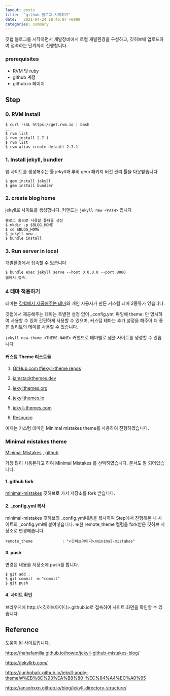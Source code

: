 ```yaml
---
layout: posts
title:  "github 블로그 시작하기"
date:   2021-04-24 18:46:07 +0900
categories: summary
---
```


깃헙 블로그를 시작하면서 개발장비에서 로컬 개발환경을 구성하고, 깃허브에 업로드하여 접속하는 단계까지 진행합니다.

### prerequisites

- RVM 및 ruby
- github 계정
- github.io 페이지



## Step

### 0. RVM install

```
$ curl -sSL https://get.rvm.io | bash
...
$ rvm list
$ rvm install 2.7.1
$ rvm list
$ rvm alias create default 2.7.1
```



### 1. Install jekyll, bundler

웹 사이트를 생성해주는 툴 jekyll과 루비 gem 패키지 버전 관리 툴을 다운받습니다.

```
$ gem install jekyll
$ gem install bundler
```



### 2. create blog home

jekyll로 사이트를 생성합니다. 커맨드는 `jekyll new <PATH>` 입니다

```
블로그 홈으로 사용할 폴더를 생성
$ mkdir -p $BLOG_HOME
$ cd $BLOG_HOME
$ jekyll new .
$ bundle install
```



### 3. Run server in local

개발환경에서 접속할 수 있습니다

```
$ bundle exec jekyll serve --host 0.0.0.0 --port 8080
웹에서 접속.
```





### 4 테마 적용하기

테마는 [깃헙에서 제공해주는 테마](https://pages.github.com/themes/)와 개인 사용자가 만든 커스텀 테마 2종류가 있습니다.    

깃헙에서 제공해주는 테마는 특별한 설정 없이 _config.yml 파일에 theme: 만 명시하여 사용할 수 있어 간편하게  사용할 수 있으며, 커스텀 테마는 추가 설정을 해주어 더 좋은 퀄리트의 테마를 사용할 수 있습니다.

`jekyll new-theme <THEME-NAME>` 커맨드로 테마별로 샘플 사이트를 생성할 수 있습니다



#### 커스텀 Theme 리스트들

1. [GitHub.com #jekyll-theme repos](https://github.com/topics/jekyll-theme)

2. [jamstackthemes.dev](https://jamstackthemes.dev/ssg/jekyll/)

3. [jekyllthemes.org](http://jekyllthemes.org/)

4. [jekyllthemes.io](https://jekyllthemes.io/)

5. [jekyll-themes.com](https://jekyll-themes.com/)

6. [Resource](https://jekyllrb.com/resources/)



예제는 커스텀 테마인 Minimal mistakes theme를 사용하여 진행하겠습니다.

### Minimal mistakes theme

[Minimal Mistakes](https://mmistakes.github.io/minimal-mistakes/) , [github](https://github.com/mmistakes/minimal-mistakes)

가장 많이 사용된다고 하여 Minimal Mistakes 를 선택하였습니다. 문서도 잘 되어있습니다.



#### 1. github fork

[minimal-mistakes](https://github.com/mmistakes/minimal-mistakes) 깃허브로 가서 저장소를 fork 받습니다. 

#### 2. _config.yml 복사

minimal-mistakes 깃허브의 _config.yml내용을 복사하여 Step에서 진행해온 내 사이트의 _config.yml에 붙여넣습니다. 또한 remote_theme 컬럼을 fork받은 깃허브 저장소로 변경해줍니다.

```
remote_theme             : "<깃허브아이디>/minimal-mistakes"
```

 #### 3.  push

변경된 내용을 저장소에 push를 합니다.

```
$ git add .
$ git commit -m "commit"
$ git push
```

#### 4. 사이트 확인

브라우저에 http://<깃허브아이디>.github.io로 접속하여 사이트 화면을 확인할 수 있습니다.





## Reference

도움이 된 사이트입니다.

https://hahafamilia.github.io/howto/jekyll-github-mistakes-blog/

https://jekyllrb.com/

https://junhobaik.github.io/jekyll-apply-theme/#%EB%8C%93%EA%B8%80-%EC%84%A4%EC%A0%95   

https://ansohxxn.github.io/blog/jekyll-directory-structure/